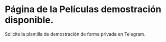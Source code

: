 # Página de la Películas demostración disponible.


Solicite la plantilla de demostración de forma privada en Telegram.
